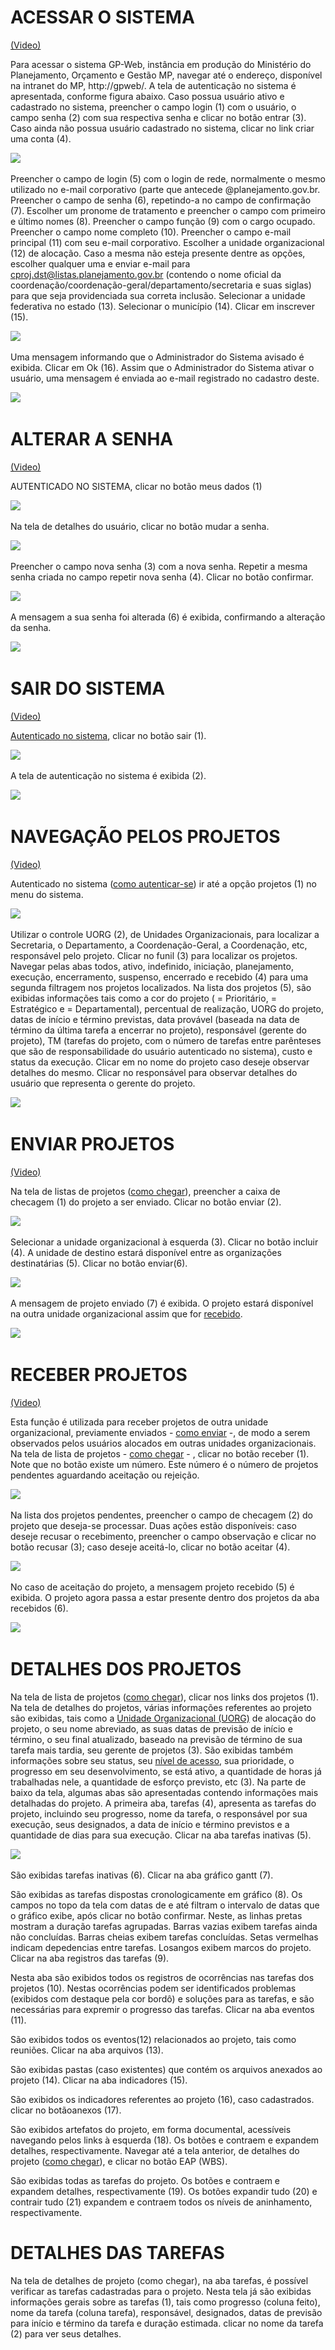ACESSAR O SISTEMA
=================
[(Video)](http://gpweb/manual/v_a1.html#rodape)

Para acessar o sistema GP-Web, instância em produção do Ministério do Planejamento, Orçamento e Gestão MP, navegar até o endereço, disponível na intranet do MP, http://gpweb/. A tela de autenticação no sistema é apresentada, conforme figura abaixo. Caso possua usuário ativo e cadastrado no sistema, preencher o campo login (1) com o usuário, o campo senha (2) com sua respectiva senha e clicar no botão entrar (3). Caso ainda não possua usuário cadastrado no sistema, clicar no link criar uma conta (4).

![](Imagens/114.JPG) &nbsp;

Preencher o campo de login (5) com o login de rede, normalmente o mesmo utilizado no e-mail corporativo (parte que antecede @planejamento.gov.br. Preencher o campo de senha (6), repetindo-a no campo de confirmação (7). Escolher um pronome de tratamento e preencher o campo com primeiro e último nomes (8). Preencher o campo função (9) com o cargo ocupado. Preencher o campo nome completo (10). Preencher o campo e-mail principal (11) com seu e-mail corporativo. Escolher a unidade organizacional (12) de alocação. Caso a mesma não esteja presente dentre as opções, escolher qualquer uma e enviar e-mail para cproj.dst@listas.planejamento.gov.br (contendo o nome oficial da coordenação/coordenação-geral/departamento/secretaria e suas siglas) para que seja providenciada sua correta inclusão. Selecionar a unidade federativa no estado (13). Selecionar o município (14). Clicar em inscrever (15).

![](Imagens/115.JPG) &nbsp;

Uma mensagem informando que o Administrador do Sistema avisado é exibida. Clicar em Ok (16). Assim que o Administrador do Sistema ativar o usuário, uma mensagem é enviada ao e-mail registrado no cadastro deste.

![](Imagens/116.JPG) &nbsp;

ALTERAR A SENHA
===============
[(Video)](http://gpweb/manual/v_a2.html#rodape)

AUTENTICADO NO SISTEMA, clicar no botão meus dados (1)

![](Imagens/117.JPG) &nbsp;

Na tela de detalhes do usuário, clicar no botão mudar a senha.

![](Imagens/118.jpg) &nbsp;

Preencher o campo nova senha (3) com a nova senha. Repetir a mesma senha criada no campo repetir nova senha (4). Clicar no botão confirmar.

![](Imagens/119.jpg) &nbsp;

A mensagem a sua senha foi alterada (6) é exibida, confirmando a alteração da senha.

![](Imagens/120.jpg) &nbsp;

SAIR DO SISTEMA
===============
[(Video)](http://gpweb/manual/v_a3.html#rodape)

[Autenticado no sistema](http://gpweb/manual/a1.html), clicar no botão sair (1).

![](Imagens/121.jpg) &nbsp;

A tela de autenticação no sistema é exibida (2).

![](Imagens/122.jpg) &nbsp;

NAVEGAÇÃO PELOS PROJETOS
========
[(Video)](http://gpweb/manual/v_p1.html#rodape)

Autenticado no sistema ([como autenticar-se](http://gpweb/manual/a1.html)) ir até a opção projetos (1) no menu do sistema.

![](Imagens/123a.jpg) &nbsp;

Utilizar o controle UORG (2), de Unidades Organizacionais, para localizar a Secretaria, o Departamento, a Coordenação-Geral, a Coordenação, etc, responsável pelo projeto. Clicar no funil  (3) para localizar os projetos. Navegar pelas abas todos, ativo, indefinido, iniciação, planejamento, execução, encerramento, suspenso, encerrado e recebido (4) para uma segunda filtragem nos projetos localizados. Na lista dos projetos (5), são exibidas informações tais como a cor do projeto ( = Prioritário,  = Estratégico e = Departamental), percentual de realização, UORG do projeto, datas de início e término previstas, data provável (baseada na data de término da última tarefa a encerrar no projeto), responsável (gerente do projeto), TM (tarefas do projeto, com o número de tarefas entre parênteses que são de responsabilidade do usuário autenticado no sistema), custo e status da execução. Clicar em no nome do projeto caso deseje observar detalhes do mesmo. Clicar no responsável para observar detalhes do usuário que representa o gerente do projeto.

![](Imagens/123b.jpg) &nbsp;

ENVIAR PROJETOS
=
[(Video)](http://gpweb/manual/v_p2.html#rodape)

Na tela de listas de projetos ([como chegar](http://gpweb/manual/p1.html)), preencher a caixa de checagem (1) do projeto a ser enviado. Clicar no botão enviar (2).

![](Imagens/123c.jpg) &nbsp;

Selecionar a unidade organizacional à esquerda (3). Clicar no botão incluir (4). A unidade de destino estará disponível entre as organizações destinatárias (5). Clicar no botão enviar(6).

![](Imagens/123d.jpg) &nbsp;

A mensagem de projeto enviado (7) é exibida. O projeto estará disponível na outra unidade organizacional assim que for [recebido](http://gpweb/manual/p3.html).

![](Imagens/123d.jpg) &nbsp;

RECEBER PROJETOS
=
[(Video)](http://gpweb/manual/v_p3.html#rodape)

Esta função é utilizada para receber projetos de outra unidade organizacional, previamente enviados - [como enviar](http://gpweb/manual/p2.html) -, de modo a serem observados pelos usuários alocados em outras unidades organizacionais. Na tela de lista de projetos - [como chegar](http://gpweb/manual/p1.html) - , clicar no botão receber (1). Note que no botão existe um número. Este número é o número de projetos pendentes aguardando aceitação ou rejeição.

![](Imagens/124.jpg) &nbsp;

Na lista dos projetos pendentes, preencher o campo de checagem (2) do projeto que deseja-se processar. Duas ações estão disponíveis: caso deseje recusar o recebimento, preencher o campo observação e clicar no botão recusar (3); caso deseje aceitá-lo, clicar no botão aceitar (4).

![](Imagens/125.jpg) &nbsp;

No caso de aceitação do projeto, a mensagem projeto recebido (5) é exibida. O projeto agora passa a estar presente dentro dos projetos da aba recebidos (6).

![](Imagens/126.jpg) &nbsp;

DETALHES DOS PROJETOS
=
Na tela de lista de projetos ([como chegar](http://gpweb/manual/p1.html)), clicar nos links dos projetos (1). Na tela de detalhes do projetos, várias informações referentes ao projeto são exibidas, tais como a [Unidade Organizacional (UORG)](http://gpweb/manual/glossario.html#uorg) de alocação do projeto, o seu nome abreviado, as suas datas de previsão de início e término, o seu final atualizado, baseado na previsão de término de sua tarefa mais tardia, seu gerente de projetos (3). São exibidas também informações sobre seu status, seu [nível de acesso](http://gpweb/manual/glossario.html#nivel_de_acesso), sua prioridade, o progresso em seu desenvolvimento, se está ativo, a quantidade de horas já trabalhadas nele, a quantidade de esforço previsto, etc (3). Na parte de baixo da tela, algumas abas são apresentadas contendo informações mais detalhadas do projeto. A primeira aba, tarefas (4), apresenta as tarefas do projeto, incluindo seu progresso, nome da tarefa, o responsável por sua execução, seus designados, a data de início e término previstos e a quantidade de dias para sua execução. Clicar na aba tarefas inativas (5).

![](Imagens/127.png) &nbsp;

São exibidas tarefas inativas (6). Clicar na aba gráfico gantt (7).

São exibidas as tarefas dispostas cronologicamente em gráfico (8). Os campos no topo da tela com datas de e até filtram o intervalo de datas que o gráfico exibe, após clicar no botão confirmar. Neste, as linhas pretas  mostram a duração tarefas agrupadas. Barras vazias  exibem tarefas ainda não concluídas. Barras cheias  exibem tarefas concluídas. Setas vermelhas  indicam depedencias entre tarefas. Losangos  exibem marcos do projeto. Clicar na aba registros das tarefas (9).

Nesta aba são exibidos todos os registros de ocorrências nas tarefas dos projetos (10). Nestas ocorrências podem ser identificados problemas (exibidos com destaque pela cor bordô) e soluções para as tarefas, e são necessárias para expremir o progresso das tarefas. Clicar na aba eventos (11).

São exibidos todos os eventos(12) relacionados ao projeto, tais como reuniões. Clicar na aba arquivos (13).

São exibidas pastas (caso existentes) que contém os arquivos anexados ao projeto (14). Clicar na aba indicadores (15).

São exibidos os indicadores referentes ao projeto (16), caso cadastrados. clicar no botãoanexos (17).

São exibidos artefatos do projeto, em forma documental, acessíveis navegando pelos links à esquerda (18). Os botões  e  contraem e expandem detalhes, respectivamente. Navegar até a tela anterior, de detalhes do projeto ([como chegar](http://gpweb/manual/p1.html)), e clicar no botão EAP (WBS).

São exibidas todas as tarefas do projeto. Os botões  e  contraem e expandem detalhes, respectivamente (19). Os botões expandir tudo (20) e contrair tudo (21) expandem e contraem todos os níveis de aninhamento, respectivamente.


DETALHES DAS TAREFAS
=

Na tela de detalhes de projeto (como chegar), na aba tarefas, é possível verificar as tarefas cadastradas para o projeto. Nesta tela já são exibidas informações gerais sobre as tarefas (1), tais como progresso (coluna feito), nome da tarefa (coluna tarefa), responsável, designados, datas de previsão para início e término da tarefa e duração estimada. clicar no nome da tarefa (2) para ver seus detalhes.
